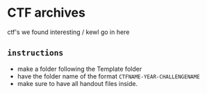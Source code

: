 # CTF archives
ctf's we found interesting / kewl go in here 
## `instructions`
- make a folder following the Template folder
- have the folder name of the format `CTFNAME-YEAR-CHALLENGENAME`
- make sure to have all handout files inside.
